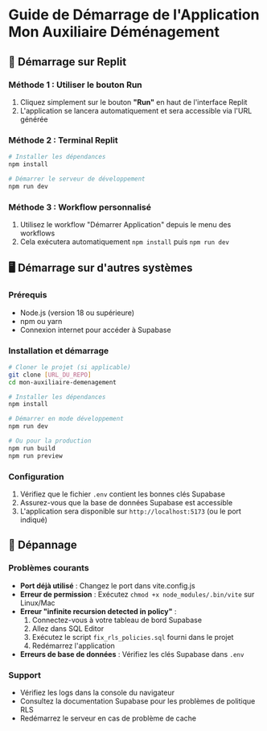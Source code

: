 
# Guide de Démarrage de l'Application Mon Auxiliaire Déménagement

## 🚀 Démarrage sur Replit

### Méthode 1 : Utiliser le bouton Run
1. Cliquez simplement sur le bouton **"Run"** en haut de l'interface Replit
2. L'application se lancera automatiquement et sera accessible via l'URL générée

### Méthode 2 : Terminal Replit
```bash
# Installer les dépendances
npm install

# Démarrer le serveur de développement
npm run dev
```

### Méthode 3 : Workflow personnalisé
1. Utilisez le workflow "Démarrer Application" depuis le menu des workflows
2. Cela exécutera automatiquement `npm install` puis `npm run dev`

## 🖥️ Démarrage sur d'autres systèmes

### Prérequis
- Node.js (version 18 ou supérieure)
- npm ou yarn
- Connexion internet pour accéder à Supabase

### Installation et démarrage
```bash
# Cloner le projet (si applicable)
git clone [URL_DU_REPO]
cd mon-auxiliaire-demenagement

# Installer les dépendances
npm install

# Démarrer en mode développement
npm run dev

# Ou pour la production
npm run build
npm run preview
```

### Configuration
1. Vérifiez que le fichier `.env` contient les bonnes clés Supabase
2. Assurez-vous que la base de données Supabase est accessible
3. L'application sera disponible sur `http://localhost:5173` (ou le port indiqué)

## 🔧 Dépannage

### Problèmes courants
- **Port déjà utilisé** : Changez le port dans vite.config.js
- **Erreur de permission** : Exécutez `chmod +x node_modules/.bin/vite` sur Linux/Mac
- **Erreur "infinite recursion detected in policy"** : 
  1. Connectez-vous à votre tableau de bord Supabase
  2. Allez dans SQL Editor
  3. Exécutez le script `fix_rls_policies.sql` fourni dans le projet
  4. Redémarrez l'application
- **Erreurs de base de données** : Vérifiez les clés Supabase dans `.env`

### Support
- Vérifiez les logs dans la console du navigateur
- Consultez la documentation Supabase pour les problèmes de politique RLS
- Redémarrez le serveur en cas de problème de cache

